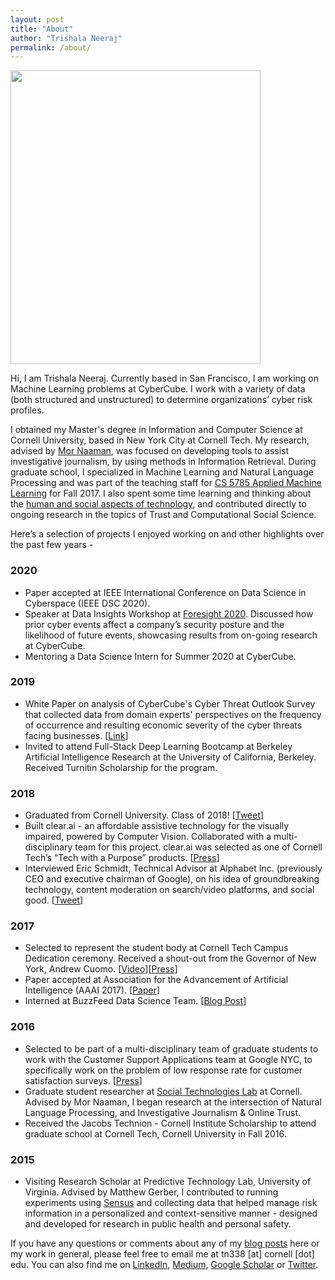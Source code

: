 ```yaml
---
layout: post
title: "About"
author: "Trishala Neeraj"
permalink: /about/
---
```


<img src="https://drive.google.com/uc?export=&id=1tAWkghLNpClRCUtIfwMgXBdVscEMrwsK" width="400" height="470" /> 

Hi, I am Trishala Neeraj. Currently based in San Francisco, I am working on Machine Learning problems at CyberCube. I work with a variety of data (both structured and unstructured) to determine organizations’ cyber risk profiles. 

I obtained my Master's degree in Information and Computer Science at Cornell University, based in New York City at Cornell Tech. My research, advised by [Mor Naaman](https://people.jacobs.cornell.edu/mor/), was focused on developing tools to assist investigative journalism, by using methods in Information Retrieval. During graduate school, I specialized in Machine Learning and Natural Language Processing and was part of the teaching staff for [CS 5785 Applied Machine Learning](https://cornelltech.github.io/cs5785-fall-2017/index.html) for Fall 2017. I also spent some time learning and thinking about the [human and social aspects of technology](https://medium.com/p/66120ec11854#f79f), and contributed directly to ongoing research in the topics of Trust and Computational Social Science.

Here’s a selection of projects I enjoyed working on and other highlights over the past few years - 

### 2020
* Paper accepted at IEEE International Conference on Data Science in Cyberspace (IEEE DSC 2020).
* Speaker at Data Insights Workshop at [Foresight 2020](https://insights.cybcube.com/foresight-2020-virtual-reality). Discussed how prior cyber events affect a company’s security posture and the likelihood of future events, showcasing results from on-going research at CyberCube.
* Mentoring a Data Science Intern for Summer 2020 at CyberCube.

### 2019
* White Paper on analysis of CyberCube's Cyber Threat Outlook Survey that collected data from domain experts' perspectives on the frequency of occurrence and resulting economic severity of the cyber threats facing businesses. [[Link](
https://insights.cybcube.com/post/102fqdw/cyber-security-professionals-unveil-heightened-concerns-around-cascading-impacts)] 
* Invited to attend Full-Stack Deep Learning Bootcamp at Berkeley Artificial Intelligence Research at the University of California, Berkeley. Received Turnitin Scholarship for the program.

### 2018
* Graduated from Cornell University. Class of 2018! [[Tweet](https://twitter.com/CornellInfoSci/status/1000490385699991552)]
* Built clear.ai - an affordable assistive technology for the visually impaired, powered by Computer Vision. Collaborated with a multi-disciplinary team for this project. clear.ai was selected as one of Cornell Tech’s “Tech with a Purpose” products. [[Press](https://tech.cornell.edu/news/video-tech-with-a-purpose/)]
* Interviewed Eric Schmidt, Technical Advisor at Alphabet Inc. (previously CEO and executive chairman of Google), on his idea of groundbreaking technology, content moderation on search/video platforms, and social good. [[Tweet](https://twitter.com/trishalaneeraj/status/969640286132559877)]

### 2017
* Selected to represent the student body at Cornell Tech Campus Dedication ceremony. Received a shout-out from the Governor of New York, Andrew Cuomo. [[Video](https://www.youtube.com/watch?v=sDlt4AIKJjw&feature=youtu.be)][[Press](https://www.governor.ny.gov/news/video-photos-rush-transcript-governor-cuomo-delivers-remarks-ribbon-cutting-cornell-tech-campus)]
* Paper accepted at Association for the Advancement of Artificial Intelligence (AAAI 2017). [[Paper](https://www.aaai.org/ocs/index.php/ICWSM/ICWSM17/paper/view/15630/14864)]
* Interned at BuzzFeed Data Science Team. [[Blog Post](https://tech.buzzfeed.com/how-we-tagged-14-000-buzzfeed-quizzes-using-k-means-clustering-95fc46bc6daf)]

### 2016
* Selected to be part of a multi-disciplinary team of graduate students to work with the Customer Support Applications team at Google NYC, to specifically work on the problem of low response rate for customer satisfaction surveys. [[Press](https://tech.cornell.edu/news/product-challenge-google-cio/)]
* Graduate student researcher at [Social Technologies Lab](https://s.tech.cornell.edu/) at Cornell. Advised by Mor Naaman, I began research at the intersection of Natural Language Processing, and Investigative Journalism & Online Trust.
* Received the Jacobs Technion - Cornell Institute Scholarship to attend graduate school at Cornell Tech, Cornell University in Fall 2016.


### 2015
* Visiting Research Scholar at Predictive Technology Lab, University of Virginia. Advised by Matthew Gerber, I contributed to running experiments using [Sensus](https://predictive-technology-laboratory.github.io/sensus/) and collecting data that helped manage risk information in a personalized and context-sensitive manner - designed and developed for research in public health and personal safety.


If you have any questions or comments about any of my [blog posts](http://trishalaneeraj.github.io/) here or my work in general, please feel free to email me at tn338 [at] cornell [dot] edu. You can also find me on [LinkedIn](https://www.linkedin.com/in/trishalaneeraj/), [Medium](https://medium.com/@tn338), [Google Scholar](https://scholar.google.com/citations?user=X2lSWUQAAAAJ&hl=en) or [Twitter](https://twitter.com/trishalaneeraj).